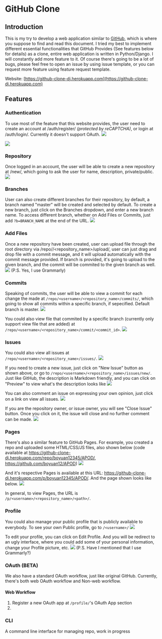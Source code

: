 # GitHub Clone
## Introduction
This is my try to develop a web application similar to [GitHub](https://github.com), which is where you suppose to find and read this document. I tried my best to implement different essential functionalities that GitHub Provides (See features below for details) as a clone, entire web application is written in Python/Django. I will constantly add more feature to it. Of course there's going to be a lot of bugs, please feel free to open an issue by using issue template, or you can request more feature using feature request template.

Website: [https://github-clone-dj.herokuapp.com](https://github-clone-dj.herokuapp.com)

## Features
### Authentication
To use most of the feature that this website provides, the user need to create an account at /auth/register/ *(protected by reCAPTCHA)*, or login at /auth/login/. Currently it doesn't support OAuth.
![](https://res.cloudinary.com/boyuan12/image/upload/v1600326627/Screen_Shot_2020-09-17_at_12.10.21_AM_kbmfmq.png) 

![](https://res.cloudinary.com/boyuan12/image/upload/v1600326713/Screen_Shot_2020-09-17_at_12.11.47_AM_jkqeoi.png)

### Repository
Once logged in an account, the user will be able to create a new repository at /new/, which going to ask the user for name, description, private/public.
![](https://res.cloudinary.com/boyuan12/image/upload/v1600326795/Screen_Shot_2020-09-17_at_12.13.08_AM_mkoybu.png)

### Branches
User can also create different branches for their repository, by default, a branch named "master" will be created and selected by default. To create a new branch, just click on the Branches dropdown, and enter a new branch name. To access different branch, whether on Add Files or Commits, just add `?b=BRANCH_NAME` at the end of the URL.
![](https://res.cloudinary.com/boyuan12/image/upload/t_media_lib_thumb/v1600326986/Screen_Shot_2020-09-17_at_12.16.18_AM_jvvpub.png)

### Add Files
Once a new repository have been created, user can upload file through the root directory via /repo/<username>/<repository_name>/upload/, user can just drag and drop file with a commit message, and it will upload automatically with the commit message provided. If branch is provided, it's going to upload to the given branch, and the commit will be commited to the given branch as well. 
![](https://res.cloudinary.com/boyuan12/image/upload/v1600365405/Screen_Shot_2020-09-17_at_10.56.37_AM_v5zlvm.png)
(P.S. Yes, I use Grammarly)

### Commits
Speaking of commits, the user will be able to view a commit for each change the made at `/repo/<username>/<repository_name>/commits/`, which going to show all commits within a specific branch, if sepecified. Default branch is master.
![](https://res.cloudinary.com/boyuan12/image/upload/v1600370180/Screen_Shot_2020-09-17_at_12.15.38_PM_txpp7n.png)

You could also view file that commited by a specific branch (currently only support view file that are added) at `/repo/<username>/<repository_name>/commit/<commit_id>`.
![](https://res.cloudinary.com/boyuan12/image/upload/v1600370337/Screen_Shot_2020-09-17_at_12.18.51_PM_ccut13.png)

### Issues
You could also view all issues at `/repo/<username>/<repository_name>/issues/`.
![](https://res.cloudinary.com/boyuan12/image/upload/v1600370842/Screen_Shot_2020-09-17_at_12.27.14_PM_ey8s9l.png)

If you need to create a new issue, just click on "New Issue" button as shown above, or go to `/repo/<username>/<repository_name>/issues/new/`. Just like GitHub, the description is Markdown friendly, and you can click on "Preview" to view what's the description looks like
![](https://res.cloudinary.com/boyuan12/image/upload/v1600373643/Screen_Shot_2020-09-17_at_1.13.56_PM_ti6ksq.png)

You can also comment an issue on expressing your own opinion, just click on a link on view all issues.
![](https://res.cloudinary.com/boyuan12/image/upload/v1600374373/Screen_Shot_2020-09-17_at_1.26.06_PM_hewhc1.png)

If you are the repository owner, or issue owner, you will see "Close Issue" button. Once you click on it, the issue will close and no further comment can be made.
![](https://res.cloudinary.com/boyuan12/image/upload/v1600374742/Screen_Shot_2020-09-17_at_1.32.15_PM_w1yajq.png)

### Pages
There's also a similar feature to GitHub Pages. For example, you created a repo and uploaded some HTML/CSS/JS files, also shown below (code available at https://github-clone-dj.herokuapp.com/repo/boyuan12345/APOD/, https://github.com/boyuan12/APOD)
![](https://res.cloudinary.com/boyuan12/image/upload/v1600375009/Screen_Shot_2020-09-17_at_1.36.43_PM_dgnqfw.png)

And it's respective Pages is available at this URL: https://github-clone-dj.herokuapp.com/p/boyuan12345/APOD/. And the page shown looks like below.
![](https://res.cloudinary.com/boyuan12/image/upload/v1600375245/Screen_Shot_2020-09-17_at_1.40.38_PM_qyznvn.png)

In general, to view Pages, the URL is `/p/<username>/<repository_name>/<path>/`.

### Profile
You could also manage your public profile that is publicly available to everybody. To see your own Public profile, go to `/<username>/`
![](https://res.cloudinary.com/boyuan12/image/upload/v1600391747/Screen_Shot_2020-09-17_at_6.14.31_PM_upt5b4.png)

To edit your profile, you can click on Edit Profile. And you will be redirect to an ugly interface, where you could add some of your personal information, change your Profile picture, etc.
![](https://res.cloudinary.com/boyuan12/image/upload/v1600392918/Screen_Shot_2020-09-17_at_6.35.12_PM_smdjnu.png)
(P.S. Have I mentioned that I use Grammarly?)

### OAuth **(BETA)**
We also have a standard OAuth workflow, just like original GitHub. Currently, there's both web OAuth workflow and Non-web workflow. 

#### Web Workflow
1. Register a new OAuth app at `/profile/`'s OAuth App section
2. 

### CLI
A command line interface for managing repo, work in progress

